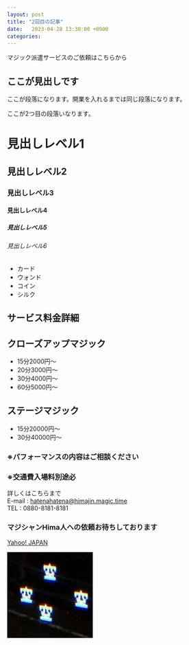 ```yaml
---
layout: post
title: "2回目の記事"
date:   2023-04-28 13:30:00 +0900
categories:
---
```

マジック派遣サービスのご依頼はこちらから

## ここが見出しです
ここが段落になります。開業を入れるまでは同じ段落になります。

ここが2つ目の段落いなります。

# 見出しレベル1
## 見出しレベル2
### 見出しレベル3
#### 見出しレベル4
##### 見出しレベル5
###### 見出しレベル6

- カード
- ウォンド
- コイン
- シルク

## サービス料金詳細  

## クローズアップマジック  

- 15分2000円～  
- 20分3000円～  
- 30分4000円～  
- 60分5000円～

## ステージマジック  
- 15分20000円～  
- 30分40000円～  

### ※パフォーマンスの内容はご相談ください
### ※交通費入場料別途必  
詳しくはこちらまで  
E-mail : hatenahatena@himajin.magic.time  
TEL : 0880-8181-8181  
### マジシャンHima人への依頼お待ちしております

[Yahoo! JAPAN](http://www.yahoo.co.jp)  
  
![唐突に現れた謎のホログラム](/assets/images/3795614.jpg)
